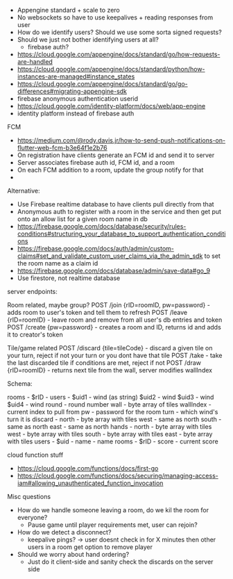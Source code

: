 * Appengine standard + scale to zero
* No websockets so have to use keepalives + reading responses from user
* How do we identify users? Should we use some sorta signed requests?
* Should we just not bother identifying users at all?
    - firebase auth?
* https://cloud.google.com/appengine/docs/standard/go/how-requests-are-handled
* https://cloud.google.com/appengine/docs/standard/python/how-instances-are-managed#instance_states
* https://cloud.google.com/appengine/docs/standard/go/go-differences#migrating-appengine-sdk
* firebase anonymous authentication userid
* https://cloud.google.com/identity-platform/docs/web/app-engine
* identity platform instead of firebase auth

FCM
* https://medium.com/@rody.davis.jr/how-to-send-push-notifications-on-flutter-web-fcm-b3e64f1e2b76
* On registration have clients generate an FCM id and send it to server
* Server associates firebase auth id, FCM id, and a room
* On each FCM addition to a room, update the group notify for that
* 

Alternative:
* Use Firebase realtime database to have clients pull directly from that
* Anonymous auth to register with a room in the service and then get put onto an allow list for a given room name in db
* https://firebase.google.com/docs/database/security/rules-conditions#structuring_your_database_to_support_authentication_conditions
* https://firebase.google.com/docs/auth/admin/custom-claims#set_and_validate_custom_user_claims_via_the_admin_sdk to set the room name as a claim id
* https://firebase.google.com/docs/database/admin/save-data#go_9
* Use firestore, not realtime database

server endpoints:

Room related, maybe group?
POST /join {rID=roomID, pw=password} - adds room to user's token and tell them to refresh
POST /leave {rID=roomID} - leave room and remove from all user's db entries and token
POST /create {pw=password} - creates a room and ID, returns id and adds it to creator's token

Tile/game related
POST /discard {tile=tileCode} - discard a given tile on your turn, reject if not your turn or you dont have that tile
POST /take - take the last discarded tile if conditions are met, reject if not
POST /draw {rID=roomID} - returns next tile from the wall, server modifies wallIndex

Schema:

rooms - 
    $rID -
        users -
            $uid1 - wind (as string)
            $uid2 - wind
            $uid3 - wind
            $uid4 - wind
        round - round number
        wall - byte array of tiles
        wallIndex - current index to pull from
        pw - password for the room
        turn - which wind's turn it is
        discard - 
            north - byte array with tiles
            west - same as north
            south - same as north
            east - same as north
        hands -
            north - byte array with tiles
            west - byte array with tiles
            south - byte array with tiles
            east - byte array with tiles
users -
    $uid -
        name - name
        rooms -
            $rID -
                score - current score

cloud function stuff
* https://cloud.google.com/functions/docs/first-go
* https://cloud.google.com/functions/docs/securing/managing-access-iam#allowing_unauthenticated_function_invocation

Misc questions
* How do we handle someone leaving a room, do we kil the room for everyone?
    * Pause game until player requirements met, user can rejoin?
* How do we detect a disconnect?
    * keepalive pings? -> user doesnt check in for X minutes then other users in a room get option to remove player
* Should we worry about hand ordering?
    * Just do it client-side and sanity check the discards on the server side